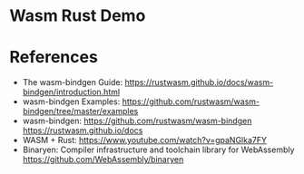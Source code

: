 Wasm Rust Demo
===================

# References

* The wasm-bindgen Guide: https://rustwasm.github.io/docs/wasm-bindgen/introduction.html
* wasm-bindgen Examples: https://github.com/rustwasm/wasm-bindgen/tree/master/examples
* wasm-bindgen: https://github.com/rustwasm/wasm-bindgen https://rustwasm.github.io/docs
* WASM + Rust: https://www.youtube.com/watch?v=gpaNGlka7FY
* Binaryen: Compiler infrastructure and toolchain library for WebAssembly https://github.com/WebAssembly/binaryen
